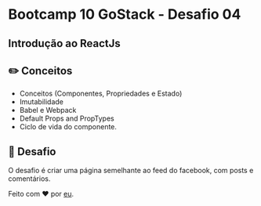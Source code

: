 # Bootcamp 10 GoStack - Desafio 04

## Introdução ao ReactJs

## :pencil2: Conceitos

- Conceitos (Componentes, Propriedades e Estado)
- Imutabilidade
- Babel e Webpack
- Default Props and PropTypes
- Ciclo de vida do componente.

## :memo: Desafio

O desafio é criar uma página semelhante ao feed do facebook, com posts e comentários.

Feito com :hearts: por [eu](https://gist.github.com/juliosouzam/).
